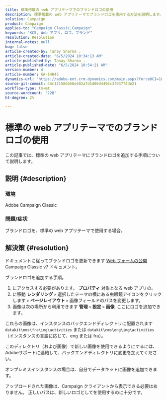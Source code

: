 ```yaml
---
title: 標準搭載の web アプリテーマでのブランドロゴの使用
description: 標準搭載の web アプリテーマでブランドロゴを使用する方法を説明します。
solution: Campaign
product: Campaign
applies-to: "Campaign Classic,Campaign"
keywords: "KCS, Web アプリ，ロゴ，ブランド"
resolution: Resolution
internal-notes: null
bug: false
article-created-by: Tanay Sharma .
article-created-date: "6/5/2024 10:34:13 AM"
article-published-by: Tanay Sharma .
article-published-date: "6/5/2024 10:54:21 AM"
version-number: 4
article-number: KA-14045
dynamics-url: "https://adobe-ent.crm.dynamics.com/main.aspx?forceUCI=1&pagetype=entityrecord&etn=knowledgearticle&id=3c470526-2723-ef11-840b-6045bd0065b6"
source-git-commit: 44c121586b58e402a7d1d00d3496c3f037f4de21
workflow-type: tm+mt
source-wordcount: '228'
ht-degree: 2%

---
```


# 標準の web アプリテーマでのブランドロゴの使用


この記事では、標準の web アプリテーマにブランドロゴを追加する手順について説明します。

## 説明 {#description}


### 環境

Adobe Campaign Classic

### 問題/症状

ブランドロゴを、標準の web アプリテーマで使用する場合。


## 解決策 {#resolution}


ドキュメントに従ってブランドロゴを更新できます [Web フォームの公開](https://experienceleague.adobe.com/en/docs/campaign-classic/using/designing-content/web-forms/publishing-a-web-form)Campaign Classic v7 ドキュメント。

ブランドロゴを追加する手順。

1. にアクセスする必要があります。 <b>プロパティ</b> 対象となる web アプリの。
2. に移動 <b>レンダリング </b>`>`  選択したテーマの横にある虫眼鏡アイコンをクリックします `>`  <b>ページレイアウト </b>`>` 画像フィールドのパスを変更します。
3. 画像は次の場所から利用できます <b>管理</b> `>`  <b>設定</b> `>`  <b>画像</b>. ここにロゴを追加できます。


これらの画像は、インスタンスのバックエンドディレクトリに配置されます `datakit\nms\fra\img\activities` または `datakit\nms\eng\img\activities` （インスタンスの言語に応じて、eng または fra）。

このディレクトリ（および画像）で新しい画像を使用できるようにするには、Adobeサポートに連絡して、バックエンドディレクトリに変更を加えてください。

オンプレミスインスタンスの場合は、自分でデータキットに画像を追加できます。

アップロードされた画像は、Campaign クライアントから表示できる必要はありません。 正しいパスは、新しいロゴとしてを使用するのに十分です。
